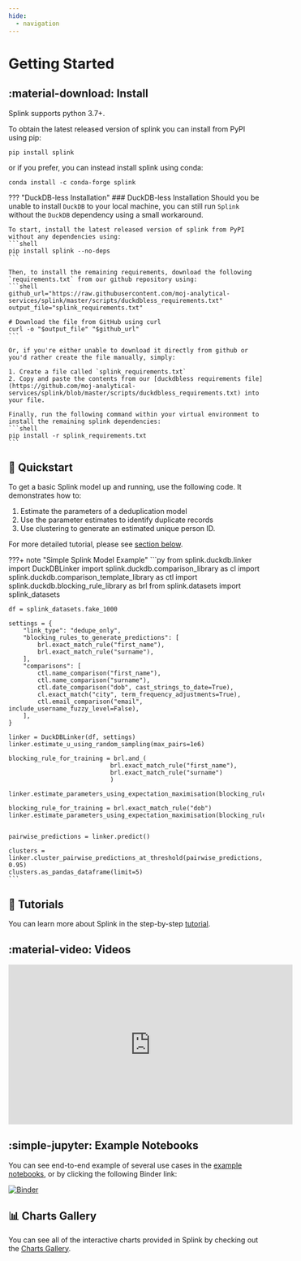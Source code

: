 ```yaml
---
hide:
  - navigation
---
```


# Getting Started

## :material-download: Install
Splink supports python 3.7+.

To obtain the latest released version of splink you can install from PyPI using pip:
```shell
pip install splink
```

or if you prefer, you can instead install splink using conda:
```shell
conda install -c conda-forge splink
```

??? "DuckDB-less Installation"
    ### DuckDB-less Installation
    Should you be unable to install `DuckDB` to your local machine, you can still run `Splink` without the `DuckDB` dependency using a small workaround.

    To start, install the latest released version of splink from PyPI without any dependencies using:
    ```shell
    pip install splink --no-deps
    ```

    Then, to install the remaining requirements, download the following `requirements.txt` from our github repository using:
    ```shell
    github_url="https://raw.githubusercontent.com/moj-analytical-services/splink/master/scripts/duckdbless_requirements.txt"
    output_file="splink_requirements.txt"

    # Download the file from GitHub using curl
    curl -o "$output_file" "$github_url"
    ```

    Or, if you're either unable to download it directly from github or you'd rather create the file manually, simply:

    1. Create a file called `splink_requirements.txt`
    2. Copy and paste the contents from our [duckdbless requirements file](https://github.com/moj-analytical-services/splink/blob/master/scripts/duckdbless_requirements.txt) into your file.

    Finally, run the following command within your virtual environment to install the remaining splink dependencies:
    ```shell
    pip install -r splink_requirements.txt
    ```

## :rocket: Quickstart

To get a basic Splink model up and running, use the following code. It demonstrates how to:

1. Estimate the parameters of a deduplication model
2. Use the parameter estimates to identify duplicate records
3. Use clustering to generate an estimated unique person ID.

For more detailed tutorial, please see [section below](#tutorial).

???+ note "Simple Splink Model Example"
    ```py
    from splink.duckdb.linker import DuckDBLinker
    import splink.duckdb.comparison_library as cl
    import splink.duckdb.comparison_template_library as ctl
    import splink.duckdb.blocking_rule_library as brl
    from splink.datasets import splink_datasets

    df = splink_datasets.fake_1000

    settings = {
        "link_type": "dedupe_only",
        "blocking_rules_to_generate_predictions": [
            brl.exact_match_rule("first_name"),
            brl.exact_match_rule("surname"),
        ],
        "comparisons": [
            ctl.name_comparison("first_name"),
            ctl.name_comparison("surname"),
            ctl.date_comparison("dob", cast_strings_to_date=True),
            cl.exact_match("city", term_frequency_adjustments=True),
            ctl.email_comparison("email", include_username_fuzzy_level=False),
        ],
    }

    linker = DuckDBLinker(df, settings)
    linker.estimate_u_using_random_sampling(max_pairs=1e6)

    blocking_rule_for_training = brl.and_(
                                brl.exact_match_rule("first_name"), 
                                brl.exact_match_rule("surname")
                                )

    linker.estimate_parameters_using_expectation_maximisation(blocking_rule_for_training)

    blocking_rule_for_training = brl.exact_match_rule("dob")
    linker.estimate_parameters_using_expectation_maximisation(blocking_rule_for_training)


    pairwise_predictions = linker.predict()

    clusters = linker.cluster_pairwise_predictions_at_threshold(pairwise_predictions, 0.95)
    clusters.as_pandas_dataframe(limit=5)
    ```

## :link: Tutorials

You can learn more about Splink in the step-by-step [tutorial](./demos/00_Tutorial_Introduction.ipynb).

## :material-video: Videos

<iframe width="560" height="315" src="https://www.youtube.com/embed/msz3T741KQI" title="YouTube video player" frameborder="0" allow="accelerometer; autoplay; clipboard-write; encrypted-media; gyroscope; picture-in-picture; web-share" allowfullscreen></iframe>

## :simple-jupyter: Example Notebooks

You can see end-to-end example of several use cases in the [example notebooks](./demos/examples/examples_index.md), or by clicking the following Binder link:

[![Binder](https://mybinder.org/badge.svg)](https://mybinder.org/v2/gh/moj-analytical-services/splink_demos/master?urlpath=lab)

## :bar_chart: Charts Gallery

You can see all of the interactive charts provided in Splink by checking out the [Charts Gallery](./charts/index.md).